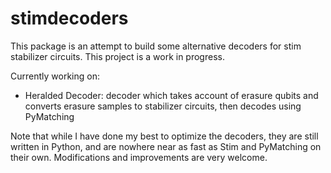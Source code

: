 # stimdecoders

This package is an attempt to build some alternative decoders for stim stabilizer circuits. This project is a work in progress.

Currently working on:
- Heralded Decoder: decoder which takes account of erasure qubits and converts erasure samples to stabilizer circuits, then decodes using PyMatching

Note that while I have done my best to optimize the decoders, they are still written in Python, and are nowhere near as fast as Stim and PyMatching on their own. Modifications and improvements are very welcome.
